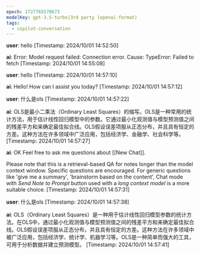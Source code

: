 ```yaml
---
epoch: 1727765570673
modelKey: gpt-3.5-turbo|3rd party (openai-format)
tags:
  - copilot-conversation
---
```


**user**: hello
[Timestamp: 2024/10/01 14:52:50]

**ai**: Error: Model request failed: Connection error. Cause: TypeError: Failed to fetch
[Timestamp: 2024/10/01 14:55:08]

**user**: hello
[Timestamp: 2024/10/01 14:57:10]

**ai**: Hello! How can I assist you today?
[Timestamp: 2024/10/01 14:57:12]

**user**: 什么是ols
[Timestamp: 2024/10/01 14:57:22]

**ai**: OLS是最小二乘法（Ordinary Least Squares）的缩写。OLS是一种常用的统计方法，用于估计线性回归模型中的参数。它通过最小化观测值与模型预测值之间的残差平方和来确定最佳拟合线。OLS假设误差项服从正态分布，并且具有恒定的方差。这种方法在许多领域中广泛应用，包括经济学、金融学、社会科学等。
[Timestamp: 2024/10/01 14:57:27]

**ai**: OK Feel free to ask me questions about [[New Chat]]. 

Please note that this is a retrieval-based QA for notes longer than the model context window. Specific questions are encouraged. For generic questions like 'give me a summary', 'brainstorm based on the content', Chat mode with *Send Note to Prompt* button used with a *long context model* is a more suitable choice.
[Timestamp: 2024/10/01 14:57:31]

**user**: 什么是ols
[Timestamp: 2024/10/01 14:57:38]

**ai**: OLS（Ordinary Least Squares）是一种用于估计线性回归模型参数的统计方法。在OLS中，通过最小化观测值与模型预测值之间的残差平方和来确定最佳拟合线。OLS假设误差项服从正态分布，并且具有恒定的方差。这种方法在许多领域中被广泛应用，包括经济学、统计学、机器学习等。OLS是一种简单而强大的工具，可用于分析数据并建立预测模型。
[Timestamp: 2024/10/01 14:57:41]